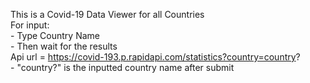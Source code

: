 This is a Covid-19 Data Viewer for all Countries<br>
For input:<br>
    - Type Country Name <br>
    - Then wait for the results <br>
Api url = https://covid-193.p.rapidapi.com/statistics?country=country? <br>
    - "country?" is the inputted country name after submit
